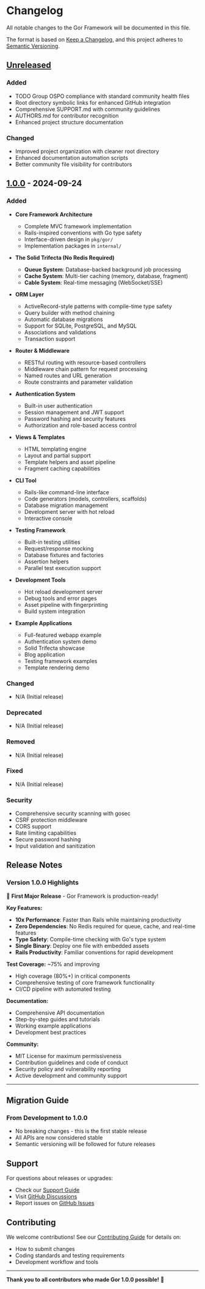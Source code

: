 # Changelog

All notable changes to the Gor Framework will be documented in this file.

The format is based on [Keep a Changelog](https://keepachangelog.com/en/1.0.0/),
and this project adheres to [Semantic Versioning](https://semver.org/spec/v2.0.0.html).

## [Unreleased]

### Added
- TODO Group OSPO compliance with standard community health files
- Root directory symbolic links for enhanced GitHub integration
- Comprehensive SUPPORT.md with community guidelines
- AUTHORS.md for contributor recognition
- Enhanced project structure documentation

### Changed
- Improved project organization with cleaner root directory
- Enhanced documentation automation scripts
- Better community file visibility for contributors

## [1.0.0] - 2024-09-24

### Added
- **Core Framework Architecture**
  - Complete MVC framework implementation
  - Rails-inspired conventions with Go type safety
  - Interface-driven design in `pkg/gor/`
  - Implementation packages in `internal/`

- **The Solid Trifecta (No Redis Required)**
  - **Queue System**: Database-backed background job processing
  - **Cache System**: Multi-tier caching (memory, database, fragment)
  - **Cable System**: Real-time messaging (WebSocket/SSE)

- **ORM Layer**
  - ActiveRecord-style patterns with compile-time type safety
  - Query builder with method chaining
  - Automatic database migrations
  - Support for SQLite, PostgreSQL, and MySQL
  - Associations and validations
  - Transaction support

- **Router & Middleware**
  - RESTful routing with resource-based controllers
  - Middleware chain pattern for request processing
  - Named routes and URL generation
  - Route constraints and parameter validation

- **Authentication System**
  - Built-in user authentication
  - Session management and JWT support
  - Password hashing and security features
  - Authorization and role-based access control

- **Views & Templates**
  - HTML templating engine
  - Layout and partial support
  - Template helpers and asset pipeline
  - Fragment caching capabilities

- **CLI Tool**
  - Rails-like command-line interface
  - Code generators (models, controllers, scaffolds)
  - Database migration management
  - Development server with hot reload
  - Interactive console

- **Testing Framework**
  - Built-in testing utilities
  - Request/response mocking
  - Database fixtures and factories
  - Assertion helpers
  - Parallel test execution support

- **Development Tools**
  - Hot reload development server
  - Debug tools and error pages
  - Asset pipeline with fingerprinting
  - Build system integration

- **Example Applications**
  - Full-featured webapp example
  - Authentication system demo
  - Solid Trifecta showcase
  - Blog application
  - Testing framework examples
  - Template rendering demo

### Changed
- N/A (Initial release)

### Deprecated
- N/A (Initial release)

### Removed
- N/A (Initial release)

### Fixed
- N/A (Initial release)

### Security
- Comprehensive security scanning with gosec
- CSRF protection middleware
- CORS support
- Rate limiting capabilities
- Secure password hashing
- Input validation and sanitization

## Release Notes

### Version 1.0.0 Highlights

🎉 **First Major Release** - Gor Framework is production-ready!

**Key Features:**
- **10x Performance**: Faster than Rails while maintaining productivity
- **Zero Dependencies**: No Redis required for queue, cache, and real-time features
- **Type Safety**: Compile-time checking with Go's type system
- **Single Binary**: Deploy one file with embedded assets
- **Rails Productivity**: Familiar conventions for rapid development

**Test Coverage:** ~75% and improving
- High coverage (80%+) in critical components
- Comprehensive testing of core framework functionality
- CI/CD pipeline with automated testing

**Documentation:**
- Comprehensive API documentation
- Step-by-step guides and tutorials
- Working example applications
- Development best practices

**Community:**
- MIT License for maximum permissiveness
- Contribution guidelines and code of conduct
- Security policy and vulnerability reporting
- Active development and community support

---

## Migration Guide

### From Development to 1.0.0
- No breaking changes - this is the first stable release
- All APIs are now considered stable
- Semantic versioning will be followed for future releases

## Support

For questions about releases or upgrades:
- Check our [Support Guide](SUPPORT.md)
- Visit [GitHub Discussions](https://github.com/cuemby/gor/discussions)
- Report issues on [GitHub Issues](https://github.com/cuemby/gor/issues)

## Contributing

We welcome contributions! See our [Contributing Guide](CONTRIBUTING.md) for details on:
- How to submit changes
- Coding standards and testing requirements
- Development workflow and tools

---

**Thank you to all contributors who made Gor 1.0.0 possible!** 🚀

[unreleased]: https://github.com/cuemby/gor/compare/v1.0.0...HEAD
[1.0.0]: https://github.com/cuemby/gor/releases/tag/v1.0.0